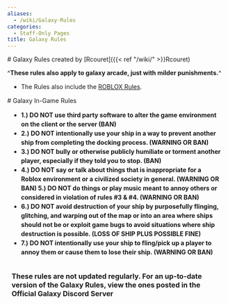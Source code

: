 ```yaml
---
aliases:
  - /wiki/Galaxy-Rules
categories:
  - Staff-Only Pages
title: Galaxy Rules
---
```


<div class="TDiv">
# Galaxy Rules created by [Rcouret]({{< ref "/wiki/" >}}Rcouret)

^**These rules also apply to galaxy arcade, just with milder punishments.**^

<div style="line-height: 19px; padding: 0px 8px;">

- The Rules also include the [ROBLOX Rules](https://en.help.roblox.com/hc/en-us/articles/203313410-ROBLOX-Rules-of-Conduct).

</div>
</div>
<div class="TDiv">
# Galaxy In-Game Rules

<div style="line-height: 21px; padding: 0px 8px;">

- **1.) DO NOT use third party software to alter the game environment on the client or the server (BAN)**
- **2.) DO NOT intentionally use your ship in a way to prevent another ship from completing the docking process. (WARNING OR BAN)**
- **3.) DO NOT bully or otherwise publicly humiliate or torment another player, especially if they told you to stop. (BAN)**
- **4.) DO NOT say or talk about things that is inappropriate for a Roblox environment or a civilized society in general. (WARNING OR BAN) 5.) DO NOT do things or play music meant to annoy others or considered in violation of rules #3 & #4. (WARNING OR BAN)**
- **6.) DO NOT avoid destruction of your ship by purposefully flinging, glitching, and warping out of the map or into an area where ships should not be or exploit game bugs to avoid situations where ship destruction is possible. (LOSS OF SHIP PLUS POSSIBLE FINE)**
- **7.) DO NOT intentionally use your ship to fling/pick up a player to annoy them or cause them to lose their ship. (WARNING OR BAN)**

</div>
</div>
<div class="TDiv" style="border: 2px solid var(--mainbordercolorS); font-size: 16px; padding: 5px 10px; font-weight: bold;">

These rules are not updated regularly. For an up-to-date version of the Galaxy Rules, view the ones posted in the Official Galaxy Discord Server

</div>
